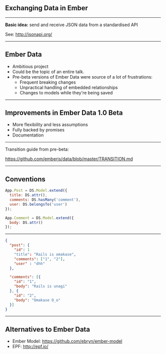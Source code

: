 ## Exchanging Data in Ember

---

**Basic idea:** send and receive JSON data from a standardised API

See: http://jsonapi.org/

---

## Ember Data

- Ambitious project
- Could be the topic of an entire talk.
- Pre-beta versions of Ember Data were source of a lot of frustrations:
  - Frequent breaking changes
  - Unpractical handling of embedded relationships
  - Changes to models while they're being saved

---

## Improvements in Ember Data 1.0 Beta

- More flexibility and less assumptions
- Fully backed by promises
- Documentation

* * *

Transition guide from pre-beta:

https://github.com/emberjs/data/blob/master/TRANSITION.md

---

## Conventions

```js
App.Post = DS.Model.extend({
  title: DS.attr(),
  comments: DS.hasMany('comment'),
  user: DS.belongsTo('user')
});

App.Comment = DS.Model.extend({
  body: DS.attr()
});
```

---

```json
{
  "post": {
    "id": 1
    "title": "Rails is omakase",
    "comments": ["1", "2"],
    "user" : "dhh"
  },

  "comments": [{
    "id": "1",
    "body": "Rails is unagi"
  }, {
    "id": "2",
    "body": "Omakase O_o"
  }]
}
```

---

## Alternatives to Ember Data

- Ember Model: https://github.com/ebryn/ember-model
- EPF: http://epf.io/

